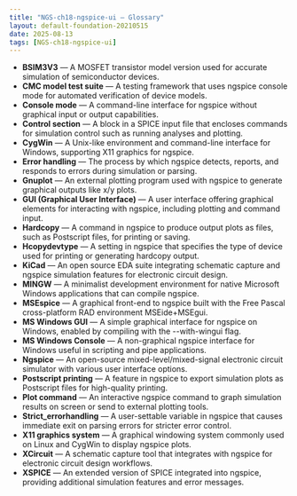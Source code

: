 ```yaml
---
title: "NGS-ch18-ngspice-ui — Glossary"
layout: default-foundation-20210515
date: 2025-08-13
tags: [NGS-ch18-ngspice-ui]
---
```


- **BSIM3V3** — A MOSFET transistor model version used for accurate simulation of semiconductor devices.  
- **CMC model test suite** — A testing framework that uses ngspice console mode for automated verification of device models.  
- **Console mode** — A command-line interface for ngspice without graphical input or output capabilities.  
- **Control section** — A block in a SPICE input file that encloses commands for simulation control such as running analyses and plotting.  
- **CygWin** — A Unix-like environment and command-line interface for Windows, supporting X11 graphics for ngspice.  
- **Error handling** — The process by which ngspice detects, reports, and responds to errors during simulation or parsing.  
- **Gnuplot** — An external plotting program used with ngspice to generate graphical outputs like x/y plots.  
- **GUI (Graphical User Interface)** — A user interface offering graphical elements for interacting with ngspice, including plotting and command input.  
- **Hardcopy** — A command in ngspice to produce output plots as files, such as Postscript files, for printing or saving.  
- **Hcopydevtype** — A setting in ngspice that specifies the type of device used for printing or generating hardcopy output.  
- **KiCad** — An open source EDA suite integrating schematic capture and ngspice simulation features for electronic circuit design.  
- **MINGW** — A minimalist development environment for native Microsoft Windows applications that can compile ngspice.  
- **MSEspice** — A graphical front-end to ngspice built with the Free Pascal cross-platform RAD environment MSEide+MSEgui.  
- **MS Windows GUI** — A simple graphical interface for ngspice on Windows, enabled by compiling with the --with-wingui flag.  
- **MS Windows Console** — A non-graphical ngspice interface for Windows useful in scripting and pipe applications.  
- **Ngspice** — An open-source mixed-level/mixed-signal electronic circuit simulator with various user interface options.  
- **Postscript printing** — A feature in ngspice to export simulation plots as Postscript files for high-quality printing.  
- **Plot command** — An interactive ngspice command to graph simulation results on screen or send to external plotting tools.  
- **Strict_errorhandling** — A user-settable variable in ngspice that causes immediate exit on parsing errors for stricter error control.  
- **X11 graphics system** — A graphical windowing system commonly used on Linux and CygWin to display ngspice plots.  
- **XCircuit** — A schematic capture tool that integrates with ngspice for electronic circuit design workflows.  
- **XSPICE** — An extended version of SPICE integrated into ngspice, providing additional simulation features and error messages.

